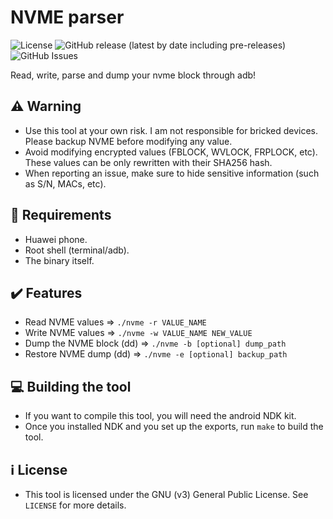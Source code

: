 # NVME parser
![License](https://img.shields.io/github/license/R0rt1z2/nvme-parser)
![GitHub release (latest by date including pre-releases)](https://img.shields.io/github/v/release/R0rt1z2/nvme-parser?include_prereleases)
![GitHub Issues](https://img.shields.io/bitbucket/issues-raw/R0rt1z2/AutomatedRoot?color=red)

Read, write, parse and dump your nvme block through adb!

## ⚠️ Warning
* Use this tool at your own risk. I am not responsible for bricked devices. Please backup NVME before modifying any value.
* Avoid modifying encrypted values ​​(FBLOCK, WVLOCK, FRPLOCK, etc). These values can be only rewritten with their SHA256 hash.
* When reporting an issue, make sure to hide sensitive information (such as S/N, MACs, etc).

## 📜 Requirements
* Huawei phone.
* Root shell (terminal/adb).
* The binary itself.

## ✔️ Features
* Read NVME values => `./nvme -r VALUE_NAME`
* Write NVME values => `./nvme -w VALUE_NAME NEW_VALUE`
* Dump the NVME block (dd) => `./nvme -b [optional] dump_path`
* Restore NVME dump (dd) => `./nvme -e [optional] backup_path`

## 💻 Building the tool
* If you want to compile this tool, you will need the android NDK kit.
* Once you installed NDK and you set up the exports, run `make` to build the tool.

## ℹ️ License
* This tool is licensed under the GNU (v3) General Public License. See `LICENSE` for more details.
